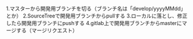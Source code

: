 
1.マスターから開発用ブランチを切る（ブランチ名は「develop/yyyyMMdd」とか）
2.SourceTreeで開発用ブランチからpullする
3.ローカルに落とし、修正したら開発用ブランチにpushする
4.gitlab上で開発用ブランチからmasterにマージする（マージリクエスト）
